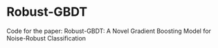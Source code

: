 # Robust-GBDT
Code for the paper: Robust-GBDT: A Novel Gradient Boosting Model for Noise-Robust Classification



